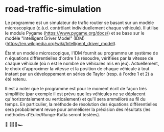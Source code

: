 # road-traffic-simulation
Le programme est un simulateur de trafic routier se basant sur un modèle microscopique (c.à.d. contrôlant individuellement chaque véhicule). Il utilise le module Pygame (https://www.pygame.org/docs/) et se base sur le modèle "Intelligent Driver Model" (IDM) (https://en.wikipedia.org/wiki/Intelligent_driver_model).

Étant un modèle microscopique, l'IDM fournit au programme un système de n équations différentielles d'ordre 1 à résoudre, vérifiées par la vitesse de chaque véhicule (où n est le nombre de véhicules mis en jeu). Actuellement, le choix d'approximer la vitesse et la position de chaque véhicule à tout instant par un développement en séries de Taylor (resp. à l'ordre 1 et 2) a été retenu.

Il est à noter que le programme est pour le moment écrit de façon très simplifiée (par exemple il est prévu que les véhicules ne se déplacent qu'horizontalement ou verticalement) et qu'il sera ammélioré au fil du temps. En particulier, la méthode de résolution des équations différentielles sera probablement revue pour amméliorer la précision des résultats (les méthodes d'Euler/Runge-Kutta seront testées). 

 🚦    :car::blue_car::truck::racing_car:

